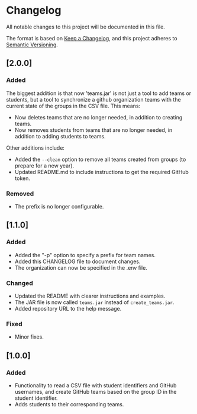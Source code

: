 # Changelog

All notable changes to this project will be documented in this file.

The format is based on [Keep a Changelog](https://keepachangelog.com/en/1.1.0/),
and this project adheres to [Semantic Versioning](https://semver.org/spec/v2.0.0.html).

## [2.0.0]

### Added

The biggest addition is that now 'teams.jar' is not just a tool to add teams or students, but a tool to synchronize a github organization teams with the current state of the groups in the CSV file. This means:
- Now deletes teams that are no longer needed, in addition to creating teams.
- Now removes students from teams that are no longer needed, in addition to adding students to teams.

Other additions include:
- Added the `--clean` option to remove all teams created from groups (to prepare for a new year).
- Updated README.md to include instructions to get the required GitHub token.

### Removed

- The prefix is no longer configurable.

## [1.1.0]

### Added

- Added the "-p" option to specify a prefix for team names.
- Added this CHANGELOG file to document changes.
- The organization can now be specified in the .env file.

### Changed

- Updated the README with clearer instructions and examples.
- The JAR file is now called `teams.jar` instead of `create_teams.jar`.
- Added repository URL to the help message.

### Fixed

- Minor fixes.


## [1.0.0]


### Added

- Functionality to read a CSV file with student identifiers and GitHub usernames, and create GitHub teams based on the group ID in the student identifier.
- Adds students to their corresponding teams.
